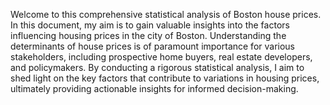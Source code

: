 Welcome to this comprehensive statistical analysis of Boston house prices. In this document, my
aim is to gain valuable insights into the factors influencing housing prices in the city of Boston. 
Understanding the determinants of house prices is of paramount importance for various stakeholders, including prospective
home buyers, real estate developers, and policymakers. By conducting a rigorous statistical analysis, I
aim to shed light on the key factors that contribute to variations in housing prices, ultimately providing
actionable insights for informed decision-making.
